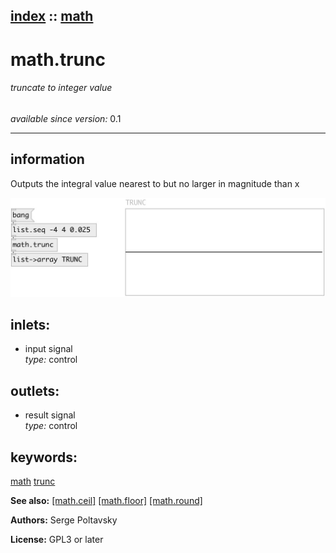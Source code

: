[index](index.html) :: [math](category_math.html)
---

# math.trunc

###### truncate to integer value

*available since version:* 0.1

---


## information
Outputs the integral value nearest to but no larger in magnitude than x


[![example](../examples/img/math.trunc.jpg)](../examples/pd/math.trunc.pd)









## inlets:

* input signal<br>
_type:_ control



## outlets:

* result signal<br>
_type:_ control



## keywords:

[math](keywords/math.html)
[trunc](keywords/trunc.html)



**See also:**
[\[math.ceil\]](math.ceil.html)
[\[math.floor\]](math.floor.html)
[\[math.round\]](math.round.html)




**Authors:** Serge Poltavsky




**License:** GPL3 or later





